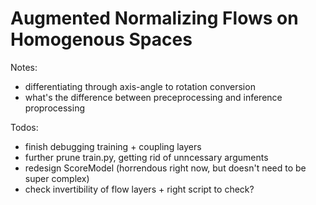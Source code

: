# Augmented Normalizing Flows on Homogenous Spaces

Notes:
- differentiating through axis-angle to rotation conversion
- what's the difference between preceprocessing and inference proprocessing

Todos:
- finish debugging training + coupling layers
- further prune train.py, getting rid of unncessary arguments
- redesign ScoreModel (horrendous right now, but doesn't need to be super complex)
- check invertibility of flow layers + right script to check?


